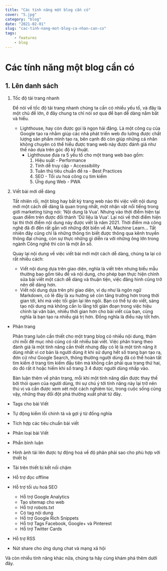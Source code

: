 ```yaml
---
title: "Các tính năng một blog cần có"
cover: "5.jpg"
category: "blog"
date: "2021-02-01"
slug: "cac-tinh-nang-mot-blog-ca-nhan-can-co"
tags:
    - features
    - blog
---
```


# Các tính năng một blog cần có

## 1. Lên danh sách

1. Tốc độ tải trang nhanh

    Để nói về tốc độ tải trang nhanh chúng ta cần có nhiều yếu tố, và đây là một chủ đề lớn, ở đây chung ta chỉ nói sơ qua để bạn dễ dàng nắm bắt và hiểu.

    - Lighthouse, hay còn được gọi là ngọn hải đăng. Là một công cụ của Google tạo ra nhằm giúp các nhà phát triển web đo lường được chất lượng sản phẩm mình tạo ra,
    bên cạnh đó còn giúp những cá nhân không chuyên có thể hiểu được trang web này được đánh giá như thế nào dựa trên góc độ kỹ thuật.
        - Lighthouse đưa ra 5 yếu tố cho một trang web bao gồm:
            1. Hiệu suất - Performance
            2. Tính dễ truy cập - Accessibility
            3. Tuân thủ tiêu chuẩn đề ra - Best Practices
            4. SEO - Tối ưu hoá công cụ tìm kiếm
            5. Ứng dụng Web - PWA

1. Viết bài mới dễ dàng
    
    Tất nhiên rồi, một blog hay bất kỳ trang web nào thì việc viết nội dung mới một cách dễ dàng là quan trọng nhất,
    một nhận vật nổi tiếng trong giới marketing từng nói: 'Nội dung là Vua'. Nhưng vào thời điểm hiện tại quan điểm trên được đổi thành
    'Dữ liệu là Vua'. Lại nói về thời điểm hiện tại thì thời điểm nội dung này được viết là năm 2021. Thời điểm mà công nghệ
    đã đi đến rất gần với những đột biến về AI, Machine Learn... Tất nhiên đây cũng chỉ là những thông tin biết được thông qua
    kênh truyền thông đại chúng, còn sự thực những gì diễn ra với những ông lớn trong ngành Công nghệ thì còn là một ẩn số.

    Quay lại nội dung về việc viết bài mới một cách dễ dàng, chúng ta lại có rất nhiều cách:

    - Viết nội dung dựa trên giao diện, nghĩa là viết trên nhưng biểu mẫu thường bao gồm tiêu đề và nội dung,
        cho phép bạn thực hiện chỉnh sửa bài viết một cách dễ dàng và thuận tiện, việc đăng hình cũng trở nên dễ dàng hơn.
    - Viết nội dung dựa trên phi giao diện, ví dụ như là ngôn ngữ Markdown, có lẽ đây là xu hướng sẽ còn tăng trưởng hơn
    trong thời gian tới, khi mà việc tối giản lại lên ngôi. Bạn có thể tự do viết, sáng tạo nội dung mà không cần lo lắng tới
    gián đoạn trong việc hiệu chỉnh lại văn bản, nhiều thời gian hơn cho bài viết của bạn, cũng nghĩa là bạn tạo ra nhiều giá trị hơn.
    Đồng nghĩa là điều này tốt hơn.
- Phân trang

    Phân trang luôn cần thiết cho một trang blog có nhiều nội dung, thậm chí mỗi đề mục nhỏ cũng có rất nhiều bài viết. Việc 
    phân trang theo đánh giá là một tính năng cần thiết nhưng đây có lẽ là một tính năng ít dùng nhất vì cơ bản là người dùng 
    ít khi sử dụng hết số trang bạn tạo ra, đơn cử như Google Search, thông thường người dùng đã có thể hoàn tất tìm kiếm ở 
    trang tìm kiếm đầu tiên mà không cần phải qua trang thứ hai, do đó rất ít hoặc hiếm khi số trang 3 4 được người dùng nhấp vào.

    Bàn luận thêm về phân trang, mỗi khi một tính năng dần được thay thế bởi thói quen của người dùng, thì sự chú ý tới tính năng này lại trở nên
    thú vị và cần được xem xét một cách nghiêm túc, trong cuộc sống cũng vậy, những thay đổi đột phá thường xuất phát từ đây.
- Tags cho bài Viết
- Tự động kiểm lỗi chính tả và gợi ý từ đồng nghĩa
- Tích hợp các tiêu chuẩn bài viết
- Phân loại bài Viết
- Phần bình luận
- Hình ảnh tải lên được tự động hoá về độ phân phải sao cho phù hợp với thiết bị
- Tải trên thiết bị kết nối chậm
- Hỗ trợ đọc offline
- Hỗ trợ tối ưu hoá SEO
    - Hỗ trợ Google Analytics
    - Tạo sitemap cho web
    - Hỗ trợ robots.txt
    - Có tag nội dung
    - Hỗ trợ Google Rich Snippets
    - Hỗ trợ Tags Facebook, Google+ và Pinterest
    - Hỗ trợ Twitter Cards
- Hỗ trợ RSS
- Nút share cho ứng dụng chat và mạng xã hội

Và còn nhiều tính năng khác nữa, chúng ta hãy cùng khám phá thêm dưới đây.


